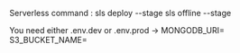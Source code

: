 Serverless command :
sls deploy --stage <env>
sls offline --stage <env>

You need either .env.dev or .env.prod -> 
MONGODB_URI=<value>
S3_BUCKET_NAME=<value>